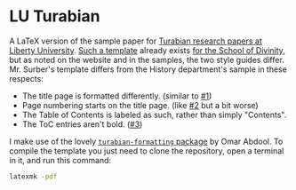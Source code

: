 LU Turabian
===========

A LaTeX version of the sample paper for [Turabian research papers at Liberty
University][guide]. [Such a template][template] already exists [for the School
of Divinity][divinity], but as noted on the website and in the samples, the two
style guides differ. Mr. Surber's template differs from the History department's
sample in these respects:

- The title page is formatted differently. (similar to [#1][i1])
- Page numbering starts on the title page. (like [#2][i2] but a bit worse)
- The Table of Contents is labeled as such, rather than simply "Contents".
- The ToC entries aren't bold. ([#3][i3])

I make use of the lovely [`turabian-formatting` package][package] by Omar
Abdool. To compile the template you just need to clone the repository, open a
terminal in it, and run this command:
```sh
latexmk -pdf
```

[divinity]: https://www.liberty.edu/divinity/index.cfm?PID=28160
[guide]: https://www.liberty.edu/academics/casas/academicsuccess/index.cfm?PID=11954
[i1]: https://github.com/samestep/lu-turabian/issues/1
[i2]: https://github.com/samestep/lu-turabian/issues/2
[i3]: https://github.com/samestep/lu-turabian/issues/3
[package]: https://ctan.org/pkg/turabian-formatting
[template]: https://www.overleaf.com/latex/templates/lu-turabian-latex-template-with-user-guide/dpdyjndnjkgy
